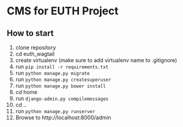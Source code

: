 # CMS for EUTH Project

## How to start

1. clone repository
2. cd euth_wagtail
3. create virtualenv (make sure to add virtualenv name to .gitignore)
4. run `pip install -r requirements.txt`
5. run `python manage.py migrate`
6. run `python manage.py createsuperuser`
7. run `python manage.py bower install`
8. cd home
9. run `django-admin.py compilemessages`
10. cd ..
11. run `python manage.py runserver`
12. Browse to  http://localhost:8000/admin

